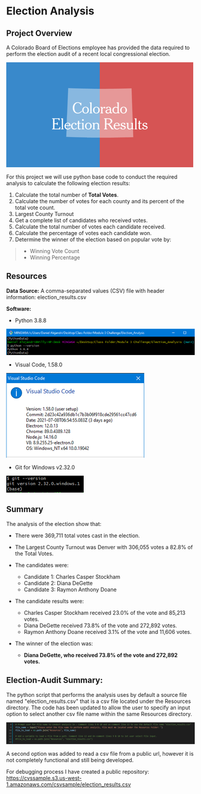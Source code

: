 # Election Analysis

## Project Overview

A Colorado Board of Elections employee has provided the data required to perform the election audit of a recent local congressional election.

![](Resources/general-CO.png)

For this project we will use python base code to conduct the required analysis to calculate the following election results:

  1. Calculate the total number of **Total Votes**.
  2. Calculate the number of votes for each county and its percent of the total vote count.
  3. Largest County Turnout
  5. Get a complete list of candidates who received votes.
  6. Calculate the total number of votes each candidate received.
  7. Calculate the percentage of votes each candidate won.
  5. Determine the winner of the election based on popular vote by:  
> - Winning Vote Count
> - Winning Percentage
  
  
## Resources

**Data Source:**
A comma-separated values (CSV) file with header information: election_results.csv

**Software:** 
- Python 3.8.8

![](Resources/Python_Version.PNG)
 
- Visual Code, 1.58.0

![](Resources/VS_CODE.PNG)

- Git for Windows v2.32.0

![](Resources/GIT.PNG)

## Summary
The analysis of the election show that:

  - There were 369,711 total votes cast in the election.
  - The Largest County Turnout was Denver with 306,055 votes a 82.8% of the Total Votes.

  - The candidates were:
    - Candidate 1: Charles Casper Stockham
    - Candidate 2: Diana DeGette
    - Candidate 3: Raymon Anthony Doane

  - The candidate results were:
 
    - Charles Casper Stockham received 23.0% of the vote and 85,213 votes.
    - Diana DeGette received 73.8% of the vote and 272,892 votes.
    - Raymon Anthony Doane received 3.1% of the vote and 11,606 votes.
    
  - The winner of the election was:
    - **Diana DeGette, who received 73.8% of the vote and 272,892 votes.**

##  Election-Audit Summary: 
The python script that performs the analysis uses by default a source file named "election_results.csv" that is a csv file located under the Resources directory. The code 
has been updated to allow the user to specify an input option to select another csv file name within the same Resources directory.

![](Resources/Code_update.PNG)

A second option was added to read a csv file from a public url, however it is not completely functional and still being developed.

For debugging process I have created a public repository:
https://cvssample.s3.us-west-1.amazonaws.com/csvsample/election_results.csv

